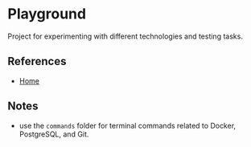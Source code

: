
# Playground
Project for experimenting with different technologies and testing tasks.

## References
- [Home](https://github.com/IDriuk/playground/)

## Notes
- use the `commands` folder for terminal commands related to Docker, PostgreSQL, and Git.
